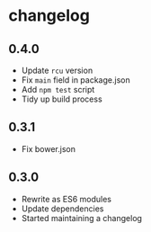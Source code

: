 # changelog

## 0.4.0

* Update `rcu` version
* Fix `main` field in package.json
* Add `npm test` script
* Tidy up build process

## 0.3.1

* Fix bower.json

## 0.3.0

* Rewrite as ES6 modules
* Update dependencies
* Started maintaining a changelog
